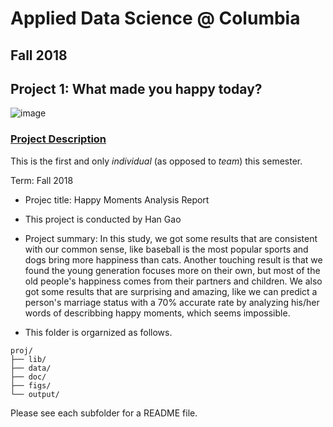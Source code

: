 # Applied Data Science @ Columbia
## Fall 2018
## Project 1: What made you happy today?

![image](figs/title.jpeg)

### [Project Description](doc/)
This is the first and only *individual* (as opposed to *team*) this semester. 

Term: Fall 2018

+ Projec title: Happy Moments Analysis Report
+ This project is conducted by Han Gao

+ Project summary: In this study, we got some results that are consistent with our common sense, like baseball is the most popular sports and dogs bring more happiness than cats. Another touching result is that we found the young generation focuses more on their own, but most of the old people's happiness comes from their partners and children. We also got some results that are surprising and amazing, like we can predict a person's marriage status with a 70% accurate rate by analyzing his/her words of describbing happy moments, which seems impossible.

+ This folder is orgarnized as follows.

```
proj/
├── lib/
├── data/
├── doc/
├── figs/
└── output/
```

Please see each subfolder for a README file.
